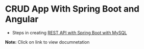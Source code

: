 # CRUD App With Spring Boot and Angular

- Steps in creating <a href="https://github.com/2711-bharath/Spring-Boot-CRUD/blob/main/EmployeeManager/README.md">REST API with Spring Boot with MySQL</a>

**Note:** Click on link to view documnetation
